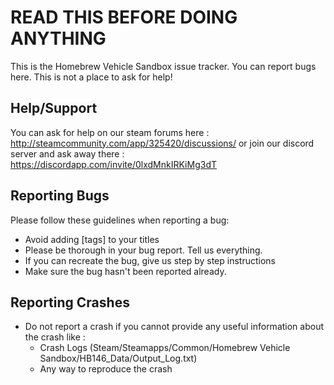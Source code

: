READ THIS BEFORE DOING ANYTHING
=========================
This is the Homebrew Vehicle Sandbox issue tracker. You can report bugs here. This is not a place to ask for help!

Help/Support 
---
You can ask for help on our steam forums here : http://steamcommunity.com/app/325420/discussions/ 
or join our discord server and ask away there : https://discordapp.com/invite/0lxdMnkIRKiMg3dT

Reporting Bugs 
---
Please follow these guidelines when reporting a bug:
* Avoid adding [tags] to your titles
* Please be thorough in your bug report. Tell us everything.
* If you can recreate the bug, give us step by step instructions
* Make sure the bug hasn't been reported already.

Reporting Crashes 
---
* Do not report a crash if you cannot provide any useful information about the crash like :
    * Crash Logs (Steam/Steamapps/Common/Homebrew Vehicle Sandbox/HB146_Data/Output_Log.txt)
    * Any way to reproduce the crash